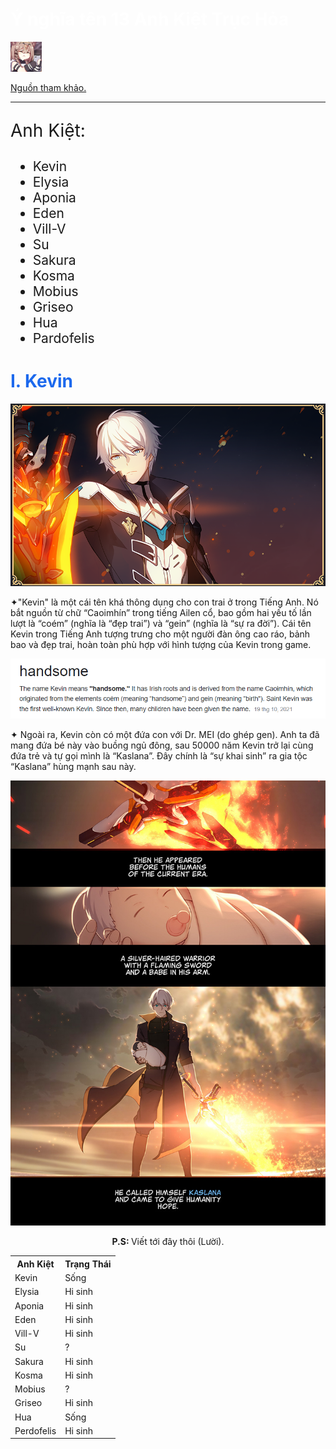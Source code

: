 <html>
	<head>
	</head>

<body>

<h1 style="color: white;">Ý nghĩa tên 13 Anh Kiệt Trục Hỏa</h1>
<img src="perdo_phone.jpg" alt="Teri teri" width="10%" height="10%" />
<p></p>
<div>
  <a href="https://www.hoyolab.com/article/3945625" >Nguồn tham khảo.</a>
</div>

<hr>

<p style="font-size: 200%;">Anh Kiệt:</p>

<ul style="font-size: 150%">
  <li>Kevin</li>
  <li>Elysia</li>
  <li>Aponia</li>
  <li>Eden</li>
  <li>Vill-V</li>
  <li>Su</li>
  <li>Sakura</li>
  <li>Kosma</li>
  <li>Mobius</li>
  <li>Griseo</li>
  <li>Hua</li>
  <li>Pardofelis</li>
</ul> 

<h1 style="color: #1c69ed;">I. Kevin</h1>
<img src="kevin.png" alt="Teri Teri" />
<p>✦"Kevin" là một cái tên khá thông dụng cho con trai ở trong Tiếng Anh. Nó bắt nguồn từ chữ “Caoimhín” trong tiếng Ailen cổ, bao gồm hai yếu tố lần lượt là “coém” (nghĩa là “đẹp trai”) và “gein” (nghĩa là “sự ra đời”). Cái tên Kevin trong Tiếng Anh tượng trưng cho một người đàn ông cao ráo, bảnh bao và đẹp trai, hoàn toàn phù hợp với hình tượng của Kevin trong game.</p>

<img src="kevin_mean.png" alt="Teri Teri" />
<p>✦ Ngoài ra, Kevin còn có một đứa con với Dr. MEI (do ghép gen). Anh ta đã mang đứa bé này vào buồng ngủ đông, sau 50000 năm Kevin trở lại cùng đứa trẻ và tự gọi mình là “Kaslana”. Đây chính là “sự khai sinh” ra gia tộc “Kaslana” hùng mạnh sau này.</p>
<img src="kevin_desc.jpeg" alt="Teri Teri" />

<p align="center"><strong>P.S: </strong>Viết tới đây thôi (Lười).</p>

<table>
  <tr>
    <th>Anh Kiệt</th>
    <th>Trạng Thái</th>
  </tr>
  <tr>
    <td>Kevin</td>
    <td>Sống</td>
  </tr>
  <tr>
    <td>Elysia</td>
    <td>Hi sinh</td>
  </tr>
  <tr>
    <td>Aponia</td>
    <td>Hi sinh</td>
  </tr>
  <tr>
    <td>Eden</td>
    <td>Hi sinh</td>
  </tr>
  <tr>
    <td>Vill-V</td>
    <td>Hi sinh</td>
  </tr>
  <tr>
    <td>Su</td>
    <td>?</td>
  </tr>
  <tr>
    <td>Sakura</td>
    <td>Hi sinh</td>
  </tr>
  <tr>
    <td>Kosma</td>
    <td>Hi sinh</td>
  </tr>
  <tr>
    <td>Mobius</td>
    <td>?</td>
  </tr>
  <tr>
    <td>Griseo</td>
    <td>Hi sinh</td>
  </tr>
  <tr>
    <td>Hua</td>
    <td>Sống</td>
  </tr>
  <tr>
    <td>Perdofelis</td>
    <td>Hi sinh</td>
  </tr>
</table>

</body>
</html>
